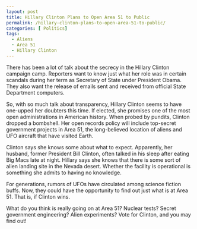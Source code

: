 ```yaml
---
layout: post
title: Hillary Clinton Plans to Open Area 51 to Public
permalink: /hillary-clinton-plans-to-open-area-51-to-public/
categories: [ Politics]
tags:
  - Aliens
  - Area 51
  - Hillary Clinton
---
```

There has been a lot of talk about the secrecy in the Hillary Clinton campaign camp. Reporters want to know just what her role was in certain scandals during her term as Secretary of State under President Obama. They also want the release of emails sent and received from official State Department computers.

So, with so much talk about transparency, Hillary Clinton seems to have one-upped her doubters this time. If elected, she promises one of the most open administrations in American history. When probed by pundits, Clinton dropped a bombshell. Her open records policy will include top-secret government projects in Area 51, the long-believed location of aliens and UFO aircraft that have visited Earth.

Clinton says she knows some about what to expect. Apparently, her husband, former President Bill Clinton, often talked in his sleep after eating Big Macs late at night. Hillary says she knows that there is some sort of alien landing site in the Nevada desert. Whether the facility is operational is something she admits to having no knowledge.

For generations, rumors of UFOs have circulated among science fiction buffs. Now, they could have the opportunity to find out just what is at Area 51. That is, if Clinton wins.

What do you think is really going on at Area 51? Nuclear tests? Secret government engineering? Alien experiments? Vote for Clinton, and you may find out!
